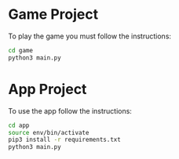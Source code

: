 # Game Project

To play the game you must follow the instructions:

```sh
cd game
python3 main.py 
```

# App Project

To use the app follow the instructions:

```sh
cd app
source env/bin/activate
pip3 install -r requirements.txt
python3 main.py
```